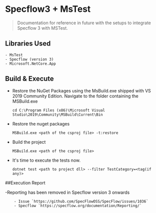 # Specflow3 + MsTest

> Documentation for reference in future with the setups to integrate Specflow 3 with MSTest.

## Libraries Used

	- MsTest
	- Specflow (version 3)
	- Microsoft.NetCore.App

## Build & Execute

-  Restore the NuGet Packages using the MsBuild.exe shipped with VS 2019 Community Edition. Navigate to the folder containing the MSBuild.exe
	
	```shell
	cd C:\Program Files (x86)\Microsoft Visual Studio\2019\Community\MSBuild\Current\Bin
	```

- Restore the nuget packages

	```shell
	MSBuild.exe <path of the csproj file> -t:restore
	```
- Build the project 

	```shell
	MSBuild.exe <path of the csproj file>
	```

- It's time to execute the tests now.

	```shell
	dotnet test <path to project dll> --filter TestCategory=<tag(if any)>
	```

##Execution Report
	
-Reporting has been removed in Specflow version 3 onwards 

		- Issue `https://github.com/SpecFlowOSS/SpecFlow/issues/1036`
		- Specflow `https://specflow.org/documentation/Reporting/`

	
	